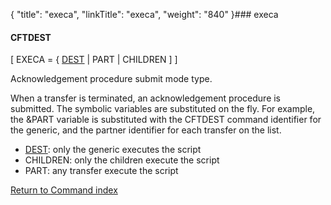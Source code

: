 {
    "title": "execa",
    "linkTitle": "execa",
    "weight": "840"
}### execa

#### CFTDEST

\[ EXECA = { <u>DEST</u> | PART | CHILDREN \] \]

Acknowledgement procedure submit mode type.

When a transfer is terminated, an acknowledgement procedure is submitted. The symbolic variables are substituted on the fly. For example, the &PART variable is substituted with the CFTDEST command identifier for the generic, and the partner identifier for each transfer on the list.

-   <u>DEST</u>: only the generic executes the script
-   CHILDREN: only the children execute the script
-   PART: any transfer execute the script

[Return to Command index](../../)
